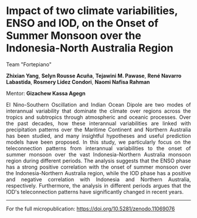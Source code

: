 # Impact of two climate variabilities, ENSO and IOD, on the Onset of Summer Monsoon over the Indonesia-North Australia Region

Team "Fortepiano"

**Zhixian Yang**, **Selyn Rousse Acuña**, **Tejawini M. Pawase**, **René Navarro Labastida**, **Rosmery Lidez Condori**, **Naomi Nafisa Rahman**

Mentor: **Gizachew Kassa Agegn**

<div style="text-align: justify">
El Nino-Southern Oscillation and Indian Ocean Dipole are two modes of interannual variability that dominate the climate over regions across the tropics and subtropics through atmospheric and oceanic processes. Over the past decades, how these interannual variabilities are linked with precipitation patterns over the Maritime Continent and Northern Australia has been studied, and many insightful hypotheses and useful prediction models have been proposed. In this study, we particularly focus on the teleconnection patterns from interannual variabilities to the onset of summer monsoon over the vast Indonesia-Northern Australia monsoon region during different periods. The analysis suggests that the ENSO phase has a strong positive correlation with the onset of summer monsoon over the Indonesia-Northern Australia region, while the IOD phase has a positive and negative correlation with Indonesia and Northern Australia, respectively. Furthermore, the analysis in different periods argues that the IOD's teleconnection patterns have significantly changed in recent years.
</div>

---
For the full micropublication:
https://doi.org/10.5281/zenodo.11069076
